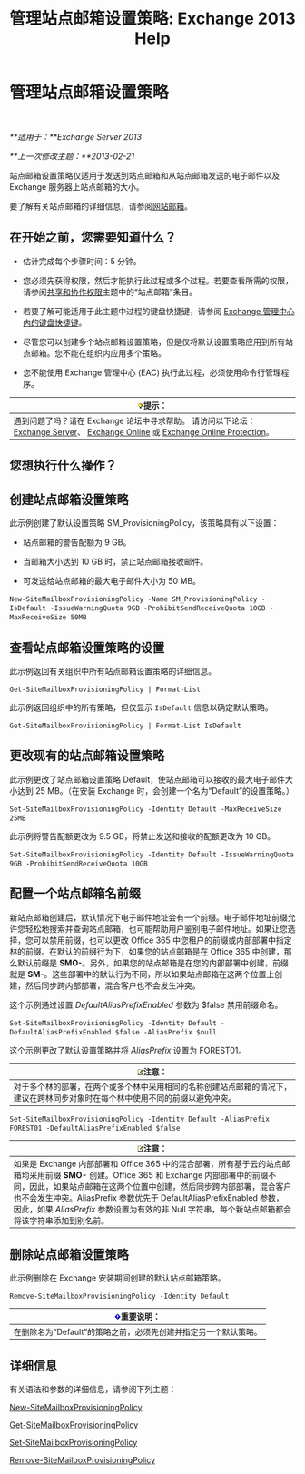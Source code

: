 ﻿---
title: '管理站点邮箱设置策略: Exchange 2013 Help'
TOCTitle: 管理站点邮箱设置策略
ms:assetid: 2f160d1a-a031-461f-8d29-c9cd49ca1645
ms:mtpsurl: https://technet.microsoft.com/zh-cn/library/JJ710340(v=EXCHG.150)
ms:contentKeyID: 50490137
ms.date: 01/11/2018
mtps_version: v=EXCHG.150
ms.translationtype: HT
---

# 管理站点邮箱设置策略

 

_**适用于：**Exchange Server 2013_

_**上一次修改主题：**2013-02-21_

站点邮箱设置策略仅适用于发送到站点邮箱和从站点邮箱发送的电子邮件以及 Exchange 服务器上站点邮箱的大小。

要了解有关站点邮箱的详细信息，请参阅[网站邮箱](site-mailboxes-exchange-2013-help.md)。

## 在开始之前，您需要知道什么？

  - 估计完成每个步骤时间：5 分钟。

  - 您必须先获得权限，然后才能执行此过程或多个过程。若要查看所需的权限，请参阅[共享和协作权限](sharing-and-collaboration-permissions-exchange-2013-help.md)主题中的“站点邮箱”条目。

  - 若要了解可能适用于此主题中过程的键盘快捷键，请参阅 [Exchange 管理中心内的键盘快捷键](keyboard-shortcuts-in-the-exchange-admin-center-exchange-online-protection-help.md)。

  - 尽管您可以创建多个站点邮箱设置策略，但是仅将默认设置策略应用到所有站点邮箱。您不能在组织内应用多个策略。

  - 您不能使用 Exchange 管理中心 (EAC) 执行此过程，必须使用命令行管理程序。

<table>
<thead>
<tr class="header">
<th><img src="images/Bb124558.tip(EXCHG.150).gif" title="提示" alt="提示" />提示：</th>
</tr>
</thead>
<tbody>
<tr class="odd">
<td>遇到问题了吗？请在 Exchange 论坛中寻求帮助。 请访问以下论坛：<a href="https://go.microsoft.com/fwlink/p/?linkid=60612">Exchange Server</a>、 <a href="https://go.microsoft.com/fwlink/p/?linkid=267542">Exchange Online</a> 或 <a href="https://go.microsoft.com/fwlink/p/?linkid=285351">Exchange Online Protection</a>。</td>
</tr>
</tbody>
</table>


## 您想执行什么操作？

## 创建站点邮箱设置策略

此示例创建了默认设置策略 SM\_ProvisioningPolicy，该策略具有以下设置：

  - 站点邮箱的警告配额为 9 GB。

  - 当邮箱大小达到 10 GB 时，禁止站点邮箱接收邮件。

  - 可发送给站点邮箱的最大电子邮件大小为 50 MB。

<!-- end list -->

    New-SiteMailboxProvisioningPolicy -Name SM_ProvisioningPolicy -IsDefault -IssueWarningQuota 9GB -ProhibitSendReceiveQuota 10GB -MaxReceiveSize 50MB

## 查看站点邮箱设置策略的设置

此示例返回有关组织中所有站点邮箱设置策略的详细信息。

    Get-SiteMailboxProvisioningPolicy | Format-List

此示例返回组织中的所有策略，但仅显示 `IsDefault` 信息以确定默认策略。

    Get-SiteMailboxProvisioningPolicy | Format-List IsDefault

## 更改现有的站点邮箱设置策略

此示例更改了站点邮箱设置策略 Default，使站点邮箱可以接收的最大电子邮件大小达到 25 MB。（在安装 Exchange 时，会创建一个名为“Default”的设置策略。）

    Set-SiteMailboxProvisioningPolicy -Identity Default -MaxReceiveSize 25MB

此示例将警告配额更改为 9.5 GB，将禁止发送和接收的配额更改为 10 GB。

    Set-SiteMailboxProvisioningPolicy -Identity Default -IssueWarningQuota 9GB -ProhibitSendReceiveQuota 10GB

## 配置一个站点邮箱名前缀

新站点邮箱创建后，默认情况下电子邮件地址会有一个前缀。电子邮件地址前缀允许您轻松地搜索并查询站点邮箱，也可能帮助用户鉴别电子邮件地址。如果让您选择，您可以禁用前缀，也可以更改 Office 365 中您租户的前缀或内部部署中指定林的前缀。在默认的前缀行为下，如果您的站点邮箱是在 Office 365 中创建，那么默认前缀是 **SMO-**。另外，如果您的站点邮箱是在您的内部部署中创建，前缀就是 **SM-**。这些部署中的默认行为不同，所以如果站点邮箱在这两个位置上创建，然后同步跨内部部署，混合客户也不会发生冲突。

这个示例通过设置 *DefaultAliasPrefixEnabled* 参数为 $false 禁用前缀命名。

    Set-SiteMailboxProvisioningPolicy -Identity Default -DefaultAliasPrefixEnabled $false -AliasPrefix $null

这个示例更改了默认设置策略并将 *AliasPrefix* 设置为 FOREST01。

<table>
<thead>
<tr class="header">
<th><img src="images/Bb124558.note(EXCHG.150).gif" title="注意" alt="注意" />注意：</th>
</tr>
</thead>
<tbody>
<tr class="odd">
<td>对于多个林的部署，在两个或多个林中采用相同的名称创建站点邮箱的情况下，建议在跨林同步对象时在每个林中使用不同的前缀以避免冲突。</td>
</tr>
</tbody>
</table>


    Set-SiteMailboxProvisioningPolicy -Identity Default -AliasPrefix FOREST01 -DefaultAliasPrefixEnabled $false

<table>
<thead>
<tr class="header">
<th><img src="images/Bb124558.note(EXCHG.150).gif" title="注意" alt="注意" />注意：</th>
</tr>
</thead>
<tbody>
<tr class="odd">
<td>如果是 Exchange 内部部署和 Office 365 中的混合部署，所有基于云的站点邮箱均采用前缀 <strong>SMO-</strong> 创建。Office 365 和 Exchange 内部部署中的前缀不同，因此，如果站点邮箱在这两个位置中创建，然后同步跨内部部署，混合客户也不会发生冲突。AliasPrefix 参数优先于 DefaultAliasPrefixEnabled 参数，因此，如果 <em>AliasPrefix</em> 参数设置为有效的非 Null 字符串，每个新站点邮箱都会将该字符串添加到别名前。</td>
</tr>
</tbody>
</table>


## 删除站点邮箱设置策略

此示例删除在 Exchange 安装期间创建的默认站点邮箱策略。

    Remove-SiteMailboxProvisioningPolicy -Identity Default

<table>
<thead>
<tr class="header">
<th><img src="images/Bb124558.important(EXCHG.150).gif" title="重要说明" alt="重要说明" />重要说明：</th>
</tr>
</thead>
<tbody>
<tr class="odd">
<td>在删除名为“Default”的策略之前，必须先创建并指定另一个默认策略。</td>
</tr>
</tbody>
</table>


## 详细信息

有关语法和参数的详细信息，请参阅下列主题：

[New-SiteMailboxProvisioningPolicy](https://technet.microsoft.com/zh-cn/library/jj218647\(v=exchg.150\))

[Get-SiteMailboxProvisioningPolicy](https://technet.microsoft.com/zh-cn/library/jj218617\(v=exchg.150\))

[Set-SiteMailboxProvisioningPolicy](https://technet.microsoft.com/zh-cn/library/jj218624\(v=exchg.150\))

[Remove-SiteMailboxProvisioningPolicy](https://technet.microsoft.com/zh-cn/library/jj218672\(v=exchg.150\))

